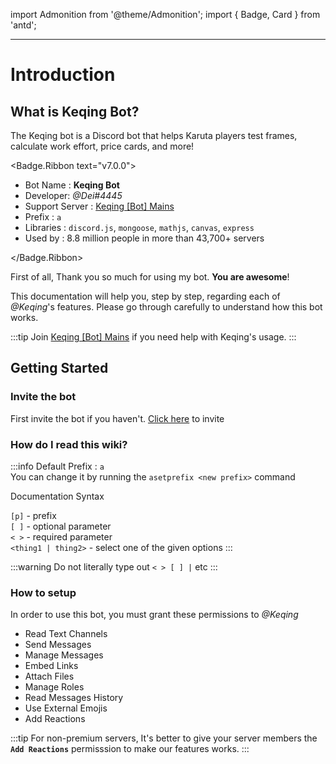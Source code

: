 import Admonition from '@theme/Admonition';
import { Badge, Card } from 'antd';

---

# Introduction

## What is Keqing Bot?

The Keqing bot is a Discord bot that helps Karuta players test frames, calculate work effort, price cards, and more!

<Badge.Ribbon text="v7.0.0">
  <Admonition type="note" title="Introduction">
    <ul>
      <li>Bot Name : <b>Keqing Bot</b></li>
      <li>Developer: <em>@Dei#4445</em></li>
      <li>Support Server : <a href="https://discord.gg/keqingbot">Keqing [Bot] Mains</a></li>
      <li>Prefix : <code>a</code></li>
      <li>Libraries : <code>discord.js</code>, <code>mongoose</code>, <code>mathjs</code>, <code>canvas</code>, <code>express</code></li>
      <li>Used by : 8.8 million people in more than 43,700+ servers</li>
    </ul>
  </Admonition>
</Badge.Ribbon>

First of all, Thank you so much for using my bot. **You are awesome**!

This documentation will help you, step by step, regarding each of *@Keqing*'s features. Please go through carefully to understand how this bot works.

:::tip
Join [Keqing [Bot] Mains](https://discord.gg/keqingbot) if you need help with Keqing's usage.
:::

## Getting Started

### Invite the bot
First invite the bot if you haven't. [Click here](https://discord.com/oauth2/authorize?client_id=772642704257187840&permissions=2416307264&scope=bot%20applications.commands) to invite

### How do I read this wiki?

:::info
Default Prefix : `a` <br />
You can change it by running the `asetprefix <new prefix>` command

Documentation Syntax

`[p]` - prefix<br />
`[ ]` - optional parameter<br />
`< >` - required parameter<br />
`<thing1 | thing2>` - select one of the given options
:::

:::warning
Do not literally type out `< > [ ] |` etc
:::

### How to setup
In order to use this bot, you must grant these permissions to *@Keqing*

- Read Text Channels
- Send Messages
- Manage Messages
- Embed Links
- Attach Files
- Manage Roles
- Read Messages History
- Use External Emojis
- Add Reactions

:::tip
For non-premium servers, It's better to give your server members the **`Add Reactions`** permisssion to make our features works.
:::
<!-- ---
sidebar_position: 1
---

# Tutorial Intro

Let's discover **Docusaurus in less than 5 minutes**.

## Getting Started

Get started by **creating a new site**.

Or **try Docusaurus immediately** with **[docusaurus.new](https://docusaurus.new)**.

### What you'll need

- [Node.js](https://nodejs.org/en/download/) version 14 or above:
  - When installing Node.js, you are recommended to check all checkboxes related to dependencies.

## Generate a new site

Generate a new Docusaurus site using the **classic template**.

The classic template will automatically be added to your project after you run the command:

```bash
npm init docusaurus@latest my-website classic
```

You can type this command into Command Prompt, Powershell, Terminal, or any other integrated terminal of your code editor.

The command also installs all necessary dependencies you need to run Docusaurus.

## Start your site

Run the development server:

```bash
cd my-website
npm run start
```

The `cd` command changes the directory you're working with. In order to work with your newly created Docusaurus site, you'll need to navigate the terminal there.

The `npm run start` command builds your website locally and serves it through a development server, ready for you to view at http://localhost:3000/.

Open `docs/intro.md` (this page) and edit some lines: the site **reloads automatically** and displays your changes. -->
